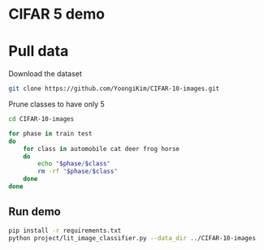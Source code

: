 # CIFAR 5 demo

# Pull data

Download the dataset
```bash
git clone https://github.com/YoongiKim/CIFAR-10-images.git
```
Prune classes to have only 5
```bash
cd CIFAR-10-images

for phase in train test
do
    for class in automobile cat deer frog horse
    do
        echo "$phase/$class"
        rm -rf "$phase/$class"
    done
done
```

## Run demo

```bash
pip install -r requirements.txt
python project/lit_image_classifier.py --data_dir ../CIFAR-10-images
```
